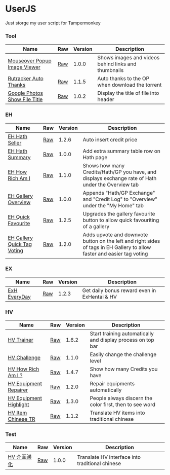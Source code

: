 # UserJS
Just storge my user script for Tampermonkey

### Tool
| Name | Raw | Version | Description |
| --- | --- | --- | --- |
| [Mouseover Popup Image Viewer](https://carry0987.github.io/UserJS/Tool/mpiv) | [Raw](https://github.com/carry0987/UserJS/raw/master/Tool/mvip/mvip.user.js) | 1.0.0 | Shows images and videos behind links and thumbnails |
| [Rutracker Auto Thanks](Tool/rutracker_auto_thanks.user.js) | [Raw](https://github.com/carry0987/UserJS/raw/master/Tool/rutracker_auto_thanks.user.js) | 1.1.5 | Auto thanks to the OP when download the torrent |
| [Google Photos Show File Title](Tool/google_photo_title.user.js) | [Raw](https://github.com/carry0987/UserJS/raw/master/Tool/google_photo_title.user.js) | 1.0.2 | Display the title of file into header |

### EH
| Name | Raw | Version | Description |
| --- | --- | --- | --- |
| [EH Hath Seller](EH/eh_hath_seller.user.js) | [Raw](https://github.com/carry0987/UserJS/raw/master/EH/eh_hath_seller.user.js) | 1.2.6 | Auto insert credit price |
| [EH Hath Summary](EH/eh_hath_summary.user.js) | [Raw](https://github.com/carry0987/UserJS/raw/master/EH/eh_hath_summary.user.js) | 1.0.0 | Add extra summary table row on Hath page |
| [EH How Rich Am I](EH/eh_how_rich_am_i.user.js) | [Raw](https://github.com/carry0987/UserJS/raw/master/EH/eh_how_rich_am_i.user.js) | 1.1.0 | Shows how many Credits/Hath/GP you have, and displays exchange rate of Hath under the Overview tab |
| [EH Gallery Overview](EH/eh_overview.user.js) | [Raw](https://github.com/carry0987/UserJS/raw/master/EH/eh_overview.user.js) | 1.0.0 | Appends "Hath/GP Exchange" and "Credit Log" to "Overview" under the "My Home" tab |
| [EH Quick Favourite](EH/eh_quick_favourite.user.js) | [Raw](https://github.com/carry0987/UserJS/raw/master/EH/eh_quick_favourite.user.js) | 1.2.5 | Upgrades the gallery favourite button to allow quick favouriting of a gallery |
| [EH Gallery Quick Tag Voting](EH/eh_quick_tag_voting.user.js) | [Raw](https://github.com/carry0987/UserJS/raw/master/EH/eh_quick_tag_voting.user.js) | 1.2.0 | Adds upvote and downvote button on the left and right sides of tags in EH Gallery to allow faster and easier tag voting |

### EX
| Name | Raw | Version | Description |
| --- | --- | --- | --- |
| [ExH EveryDay](EX/ex_everyday.user.js) | [Raw](https://github.com/carry0987/UserJS/raw/master/EX/ex_everyday.user.js) | 1.2.3 | Get daily bonus reward even in ExHentai & HV |

### HV
| Name | Raw | Version | Description |
| --- | --- | --- | --- |
| [HV Trainer](HV/hv_trainer.user.js) | [Raw](https://github.com/carry0987/UserJS/raw/master/HV/hv_trainer.user.js) | 1.6.2 | Start training automatically and display process on top bar |
| [HV Challenge](HV/hv_challenge.user.js) | [Raw](https://github.com/carry0987/UserJS/raw/master/HV/hv_challenge.user.js) | 1.1.0 | Easily change the challenge level |
| [HV How Rich Am I ?](HV/hv_how_rich_am_i.user.js) | [Raw](https://github.com/carry0987/UserJS/raw/master/HV/hv_how_rich_am_i.user.js) | 1.4.7 | Show how many Credits you have |
| [HV Equipment Repairer](HV/hv_equip_repairer.user.js) | [Raw](https://github.com/carry0987/UserJS/raw/master/HV/hv_equip_repairer.user.js) | 1.2.0 | Repair equipments automatically |
| [HV Equipment Highlight](HV/hv_equip_highlight.user.js) | [Raw](https://github.com/carry0987/UserJS/raw/master/HV/hv_equip_highlight.user.js) | 1.3.0 | People always discern the color first, then to see word |
| [HV Item Chinese TR](HV/hv_chinese_translation.user.js) | [Raw](https://github.com/carry0987/UserJS/raw/master/HV/hv_chinese_translation.user.js) | 1.1.2 | Translate HV items into traditional chinese |

### Test
| Name | Raw | Version | Description |
| --- | --- | --- | --- |
| [HV 介面漢化](test/hv_interface_chinese_translation.user.js) | [Raw](https://github.com/carry0987/UserJS/raw/master/test/hv_interface_chinese_translation.user.js) | 1.0.0 | Translate HV interface into traditional chinese |
